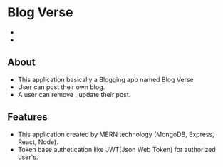 # Blog Verse
*
*
## About

- This application basically a Blogging app named Blog Verse
- User can post their own blog.
- A user can remove , update their post.

## Features
- This application created by MERN technology (MongoDB, Express, React, Node).
- Token base authetication like JWT(Json Web Token) for authorized user's.
